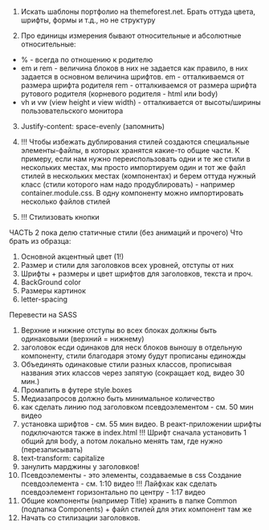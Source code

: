 1. Искать шаблоны портфолио на themeforest.net. Брать оттуда цвета, шрифты, формы и т.д., но не структуру

2. Про единицы измерения
   бывают относительные и абсолютные
   относительные:

* % - всегда по отношению к родителю
* em и rem - величина блоков в них не задается как правило, в них задается в основном величина шрифтов.
  em - отталкиваемся от размера шрифта родителя
  rem - отталкиваемся от размера шрифта рутового родителя (корневого родителя - html или body)
* vh и vw (view height и view width) - отталкивается от высоты/ширины пользовательского монитора

3. Justify-content: space-evenly (запомнить)

4. !!! Чтобы избежать дублирования стилей создаются специальные элементы-файлы, в которых
   хранятся какие-то общие части. К примеру, если нам нужно переиспользовать одни и те же стили в нескольких местах,
   мы просто импортируем один и тот же файл стилей в нескольких местах (компонентах) и берем оттуда нужный класс
   (стили которого нам надо продублировать) - например container.module.css. В одну компоненту можно импортировать
   несколько файлов стилей

7. !!! Стилизовать кнопки

ЧАСТЬ 2
пока делю статичные стили (без анимаций и прочего)
Что брать из образца:

1. Основной акцентный цвет (1!)
2. Размер и стили для заголовков всех уровней, отступы от них
3. Шрифты + размеры и цвет шрифтов для заголовков, текста и проч.
4. BackGround color
5. Размеры картинок
6. letter-spacing

Перевести на SASS

1. Верхние и нижние отступы во всех блоках должны быть одинаковыми (верхний = нижнему)
2. заголовок есди одинаков для неск блоков выношу в отдельную компоненту, стили благодаря этому будут прописаны единожды
3. Объединять одинаковые стили разных классов, прописывая названия этих классов через запятую (сокращает код, видео 30
   мин.)
4. Промапить в футере style.boxes
5. Медиазапросов должно быть минимальное количество
6. как сделать линию под заголовком псевдоэлементом - см. 50 мин видео
7. установка шрифтов - см. 55 мин видео. В реакт-приложении шрифты подключаются также в index.html
   !!! Шрифт сначала установить 1 общий для body, а потом локально менять там, где нужно (перезаписывать)
8. text-transform: capitalize
9. занулить марджины у заголовков!
10. Псевдоэлементы - это элементы, создаваемые в css
    Создание псевдоэлемента - см. 1:10 видео
    !!! Лайфхак как сделать псевдоэлемент горизонтально по центру - 1:17 видео
11. Общие компоненты (например Title) хранить в папке Common (подпапка Components) + файл стилей для этих компонент там
    же
12. Начать со стилизации заголовков.
